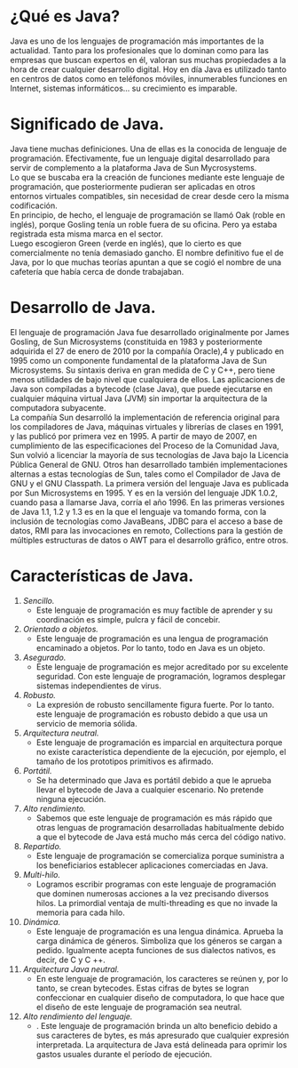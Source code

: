 # **¿Qué es Java?**  
Java es uno de los lenguajes de programación más importantes de la actualidad. Tanto para los profesionales que lo dominan como para las empresas que buscan expertos en él, valoran sus muchas propiedades a la hora de crear cualquier desarrollo digital. 
Hoy en día Java es utilizado tanto en centros de datos como en teléfonos móviles, innumerables funciones en Internet, sistemas informáticos… su crecimiento es imparable.  
  
# **Significado de Java.**  
Java tiene muchas definiciones. Una de ellas es la conocida de lenguaje de programación. Efectivamente, fue un lenguaje digital desarrollado para servir de complemento a la plataforma Java de Sun Mycrosystems.  
Lo que se buscaba era la creación de funciones mediante este lenguaje de programación, que posteriormente pudieran ser aplicadas en otros entornos virtuales compatibles, sin necesidad de crear desde cero la misma codificación.  
En principio, de hecho, el lenguaje de programación se llamó Oak (roble en inglés), porque Gosling tenía un roble fuera de su oficina. Pero ya estaba registrada esta misma marca en el sector.  
Luego escogieron Green (verde en inglés), que lo cierto es que comercialmente no tenía demasiado gancho.
El nombre definitivo fue el de Java, por lo que muchas teorías apuntan a que se cogió el nombre de una cafetería que había cerca de donde trabajaban.  

# **Desarrollo de Java.**  
El lenguaje de programación Java fue desarrollado originalmente por James Gosling, de Sun Microsystems (constituida en 1983 y posteriormente adquirida el 27 de enero de 2010 por la compañía Oracle),4 y publicado en 1995 como un componente fundamental de la plataforma Java de Sun Microsystems. Su sintaxis deriva en gran medida de C y C++, pero tiene menos utilidades de bajo nivel que cualquiera de ellos. Las aplicaciones de Java son compiladas a bytecode (clase Java), que puede ejecutarse en cualquier máquina virtual Java (JVM) sin importar la arquitectura de la computadora subyacente.  
La compañía Sun desarrolló la implementación de referencia original para los compiladores de Java, máquinas virtuales y librerías de clases en 1991, y las publicó por primera vez en 1995. A partir de mayo de 2007, en cumplimiento de las especificaciones del Proceso de la Comunidad Java, Sun volvió a licenciar la mayoría de sus tecnologías de Java bajo la Licencia Pública General de GNU. Otros han desarrollado también implementaciones alternas a estas tecnologías de Sun, tales como el Compilador de Java de GNU y el GNU Classpath.
La primera versión del lenguaje Java es publicada por Sun Microsystems en 1995. Y es en la versión del lenguaje JDK 1.0.2, cuando pasa a llamarse Java, corría el año 1996.
En las primeras versiones de Java 1.1, 1.2 y 1.3 es en la que el lenguaje va tomando forma, con la inclusión de tecnologías como JavaBeans, JDBC para el acceso a base de datos, RMI para las invocaciones en remoto, Collections para la gestión de múltiples estructuras de datos o AWT para el desarrollo gráfico, entre otros.  
  
# **Características de Java.**   
1. *Sencillo.*  
    - Este lenguaje de programación es muy factible de aprender y su coordinación es simple, pulcra y fácil de concebir.  
2. *Orientado a objetos.*
    - Este lenguaje de programación es una lengua de programación encaminado a objetos. Por lo tanto, todo en Java es un objeto.  
3.	*Asegurado.*
    - Este lenguaje de programación es mejor acreditado por su excelente seguridad. Con este lenguaje de programación, logramos desplegar sistemas independientes de virus.  
4.	*Robusto.*
    - La expresión de robusto sencillamente figura fuerte. Por lo tanto. este lenguaje de programación es robusto debido a que usa un servicio de memoria sólida.  
5.	*Arquitectura neutral.*
    - Este lenguaje de programación es imparcial en arquitectura porque no existe característica dependiente de la ejecución, por ejemplo, el tamaño de los prototipos primitivos es afirmado.
6.	*Portátil.*
    - Se ha determinado que Java es portátil debido a que le aprueba llevar el bytecode de Java a cualquier escenario. No pretende ninguna ejecución.  
7.	*Alto rendimiento.*
    - Sabemos que este lenguaje de programación es más rápido que otras lenguas de programación desarrolladas habitualmente debido a que el bytecode de Java está mucho más cerca del código nativo.
8.	*Repartido.*
    - Este lenguaje de programación se comercializa porque suministra a los beneficiarios establecer aplicaciones comerciadas en Java.  
9.	*Multi-hilo.* 
    - Logramos escribir programas con este lenguaje de programación que dominen numerosas acciones a la vez precisando diversos hilos. La primordial ventaja de multi-threading es que no invade la memoria para cada hilo.  
10.	*Dinámica.*
    - Este lenguaje de programación es una lengua dinámica. Aprueba la carga dinámica de géneros. Simboliza que los géneros se cargan a pedido. Igualmente acepta funciones de sus dialectos nativos, es decir, de C y C ++.  
11.	*Arquitectura Java neutral.* 
    - En este lenguaje de programación, los caracteres se reúnen y, por lo tanto, se crean bytecodes. Estas cifras de bytes se logran confeccionar en cualquier diseño de computadora, lo que hace que el diseño de este lenguaje de programación sea neutral.  
12.	*Alto rendimiento del lenguaje.* 
    - . Este lenguaje de programación brinda un alto beneficio debido a sus caracteres de bytes, es más apresurado que cualquier expresión interpretada. La arquitectura de Java está delineada para oprimir los gastos usuales durante el período de ejecución.